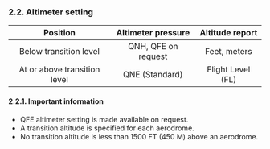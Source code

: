 ### 	2.2. Altimeter setting

|           Position           | Altimeter pressure  |  Altitude report  |
| :--------------------------: | :-----------------: | :---------------: |
|    Below transition level    | QNH, QFE on request |   Feet, meters    |
| At or above transition level |   QNE (Standard)    | Flight Level (FL) |

#### **2.2.1. Important information**

- QFE altimeter setting is made available on request.
- A transition altitude is specified for each aerodrome.
- No transition altitude is less than 1500 FT (450 M) above an aerodrome.


